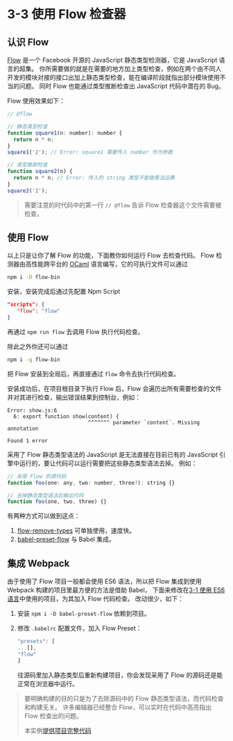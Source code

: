 3-3 使用 Flow 检查器
===============

认识 Flow
-------

[Flow](https://flow.org) 是一个 Facebook 开源的 JavaScript 静态类型检测器，它是 JavaScript 语言的超集。 你所需要做的就是在需要的地方加上类型检查，例如在两个由不同人开发的模块对接的接口出加上静态类型检查，能在编译阶段就指出部分模块使用不当的问题。 同时 Flow 也能通过类型推断检查出 JavaScript 代码中潜在的 Bug。

Flow 使用效果如下：

```js
// @flow

// 静态类型检查
function square1(n: number): number {
  return n * n;
}
square1('2'); // Error: square1 需要传入 number 作为参数

// 类型推断检查
function square2(n) {
  return n * n; // Error: 传入的 string 类型不能做乘法运算
}
square2('2');

```

> 需要注意的时代码中的第一行 `// @flow` 告诉 Flow 检查器这个文件需要被检查。

使用 Flow
-------

以上只是让你了解 Flow 的功能，下面教你如何运行 Flow 去检查代码。 Flow 检测器由高性能跨平台的 [OCaml](http://ocaml.org) 语言编写，它的可执行文件可以通过

```bash
npm i -D flow-bin

```

安装，安装完成后通过先配置 Npm Script

```json
"scripts": {
   "flow": "flow"
}

```

再通过 `npm run flow` 去调用 Flow 执行代码检查。

除此之外你还可以通过

```bash
npm i -g flow-bin

```

把 Flow 安装到全局后，再直接通过 `flow` 命令去执行代码检查。

安装成功后，在项目根目录下执行 Flow 后，Flow 会遍历出所有需要检查的文件并对其进行检查，输出错误结果到控制台，例如：

```
Error: show.js:6
  6: export function show(content) {
                          ^^^^^^^ parameter `content`. Missing annotation

Found 1 error

```

采用了 Flow 静态类型语法的 JavaScript 是无法直接在目前已有的 JavaScript 引擎中运行的，要让代码可以运行需要把这些静态类型语法去掉。 例如：

```js
// 采用 Flow 的源代码
function foo(one: any, two: number, three?): string {}

// 去掉静态类型语法后输出代码
function foo(one, two, three) {}

```

有两种方式可以做到这点：

1.  [flow-remove-types](https://github.com/flowtype/flow-remove-types) 可单独使用，速度快。
2.  [babel-preset-flow](https://babeljs.io/docs/plugins/preset-flow/) 与 Babel 集成。

集成 Webpack
----------

由于使用了 Flow 项目一般都会使用 ES6 语法，所以把 Flow 集成到使用 Webpack 构建的项目里最方便的方法是借助 Babel， 下面来修改在[3-1 使用 ES6 语言](3-1使用ES6语言.html)中使用的项目，为其加入 Flow 代码检查。 改动很少，如下：

1.  安装 `npm i -D babel-preset-flow` 依赖到项目。
2.  修改 `.babelrc` 配置文件，加入 Flow Preset：
    
    ```js
    "presets": [
    ...[],
    "flow"
    ]
    
    ```
    
    往源码里加入静态类型后重新构建项目，你会发现采用了 Flow 的源码还是能正常在浏览器中运行。

> 要明确构建的目的只是为了去除源码中的 Flow 静态类型语法，而代码检查和构建无关。 许多编辑器已经整合 Flow，可以实时在代码中高亮指出 Flow 检查出的问题。
> 
> 本实例<a href="../zip/3-3使用Flow检查器.zip" target="_blank">提供项目完整代码</a>